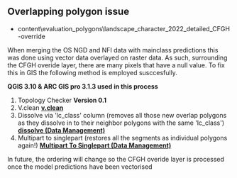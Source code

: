 ## Overlapping polygon issue

* content\evaluation_polygons\landscape_character_2022_detailed_CFGH-override

When merging the OS NGD and NFI data with mainclass predictions this was done using vector data overlayed on raster data. As such, surrounding the CFGH overide layer, there are many pixels that have a null value. To fix this in GIS the following method is employed susccesfully. 

**QGIS 3.10 & ARC GIS pro 3.1.3 used in this process**

1) Topology Checker **Version 0.1** 
2) V.clean **[v.clean](https://grass.osgeo.org/grass82/manuals/v.clean.html)**
3) Dissolve via 'lc_class' column (removes all those new overlap polygons as they dissolve in to their neighbor polygons with the same 'lc_class') **[dissolve (Data Management)](https://pro.arcgis.com/en/pro-app/latest/tool-reference/data-management/dissolve.htm)**
4) Multipart to singlepart (restores all the segments as individual polygons again!) **[Multipart To Singlepart (Data Management)](https://pro.arcgis.com/en/pro-app/latest/tool-reference/data-management/multipart-to-singlepart.htm)**

In future, the ordering will change so the CFGH overide layer is processed once the model predictions have been vectorised